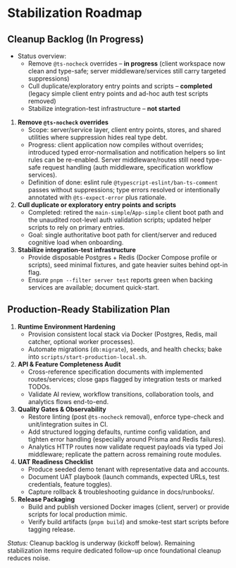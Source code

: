 # Stabilization Roadmap

## Cleanup Backlog (In Progress)

- Status overview:
  - Remove `@ts-nocheck` overrides – **in progress** (client workspace now clean and type-safe; server middleware/services still carry targeted suppressions)
  - Cull duplicate/exploratory entry points and scripts – **completed** (legacy simple client entry points and ad-hoc auth test scripts removed)
  - Stabilize integration-test infrastructure – **not started**

1. **Remove `@ts-nocheck` overrides**
   - Scope: server/service layer, client entry points, stores, and shared utilities where suppression hides real type debt.
   - Progress: client application now compiles without overrides; introduced typed error-normalisation and notification helpers so lint rules can be re-enabled. Server middleware/routes still need type-safe request handling (auth middleware, specification workflow services).
   - Definition of done: eslint rule `@typescript-eslint/ban-ts-comment` passes without suppressions; type errors resolved or intentionally annotated with `@ts-expect-error` plus rationale.
2. **Cull duplicate or exploratory entry points and scripts**
   - Completed: retired the `main-simple`/`App-simple` client boot path and the unaudited root-level auth validation scripts; updated helper scripts to rely on primary entries.
   - Goal: single authoritative boot path for client/server and reduced cognitive load when onboarding.
3. **Stabilize integration-test infrastructure**
   - Provide disposable Postgres + Redis (Docker Compose profile or scripts), seed minimal fixtures, and gate heavier suites behind opt-in flag.
   - Ensure `pnpm --filter server test` reports green when backing services are available; document quick-start.

## Production-Ready Stabilization Plan

1. **Runtime Environment Hardening**
   - Provision consistent local stack via Docker (Postgres, Redis, mail catcher, optional worker processes).
   - Automate migrations (`db:migrate`), seeds, and health checks; bake into `scripts/start-production-local.sh`.
2. **API & Feature Completeness Audit**
   - Cross-reference specification documents with implemented routes/services; close gaps flagged by integration tests or marked TODOs.
   - Validate AI review, workflow transitions, collaboration tools, and analytics flows end-to-end.
3. **Quality Gates & Observability**
   - Restore linting (post `@ts-nocheck` removal), enforce type-check and unit/integration suites in CI.
   - Add structured logging defaults, runtime config validation, and tighten error handling (especially around Prisma and Redis failures).
   - Analytics HTTP routes now validate request payloads via typed Joi middleware; replicate the pattern across remaining route modules.
4. **UAT Readiness Checklist**
   - Produce seeded demo tenant with representative data and accounts.
   - Document UAT playbook (launch commands, expected URLs, test credentials, feature toggles).
   - Capture rollback & troubleshooting guidance in docs/runbooks/.
5. **Release Packaging**
   - Build and publish versioned Docker images (client, server) or provide scripts for local production mimic.
   - Verify build artifacts (`pnpm build`) and smoke-test start scripts before tagging release.

_Status:_ Cleanup backlog is underway (kickoff below). Remaining stabilization items require dedicated follow-up once foundational cleanup reduces noise.
